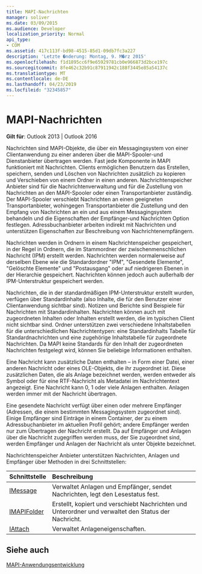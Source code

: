```yaml
---
title: MAPI-Nachrichten
manager: soliver
ms.date: 03/09/2015
ms.audience: Developer
localization_priority: Normal
api_type:
- COM
ms.assetid: 417c113f-bd98-4515-85d1-09db7fc3a227
description: 'Letzte �nderung: Montag, 9. M�rz 2015'
ms.openlocfilehash: f1d1895cc6f9e65929781cb0e966873d2bce197c
ms.sourcegitcommit: 8fe462c32b91c87911942c188f3445e85a54137c
ms.translationtype: MT
ms.contentlocale: de-DE
ms.lasthandoff: 04/23/2019
ms.locfileid: "32345857"
---
```

# <a name="mapi-messages"></a>MAPI-Nachrichten

  
  
**Gilt für**: Outlook 2013 | Outlook 2016 
  
Nachrichten sind MAPI-Objekte, die über ein Messagingsystem von einer Clientanwendung zu einer anderen über die MAPI-Spooler-und Dienstanbieter übertragen werden. Fast jede Komponente in MAPI funktioniert mit Nachrichten. Clients ermöglichen Benutzern das Erstellen, speichern, senden und Löschen von Nachrichten zusätzlich zu kopieren und Verschieben von einem Ordner in einen anderen. Nachrichtenspeicher Anbieter sind für die Nachrichtenverwaltung und für die Zustellung von Nachrichten an den MAPI-Spooler oder einen Transportanbieter zuständig. Der MAPI-Spooler verschiebt Nachrichten an einen geeigneten Transportanbieter, wohingegen Transportanbieter die Zustellung und den Empfang von Nachrichten an ein und aus einem Messagingsystem behandeln und die Eigenschaften der Empfänger-und Nachrichten Option festlegen. Adressbuchanbieter arbeiten indirekt mit Nachrichten und unterstützen Eigenschaften zur Beschreibung von Nachrichtenempfängern.
  
Nachrichten werden in Ordnern in einem Nachrichtenspeicher gespeichert, in der Regel in Ordnern, die im Stammordner der zwischenmenschlichen Nachricht (IPM) erstellt werden. Nachrichten werden normalerweise auf derselben Ebene wie die Standardordner "IPM", "Gesendete Elemente", "Gelöschte Elemente" und "Postausgang" oder auf niedrigeren Ebenen in der Hierarchie gespeichert. Nachrichten können jedoch auch außerhalb der IPM-Unterstruktur gespeichert werden.
  
Nachrichten, die in der standardmäßigen IPM-Unterstruktur erstellt wurden, verfügen über Standardinhalte (also Inhalte, die für den Benutzer einer Clientanwendung sichtbar sind). Notizen und Berichte sind Beispiele für Nachrichten mit Standardinhalten. Nachrichten können auch mit zugeordneten Inhalten oder Inhalten erstellt werden, die im typischen Client nicht sichtbar sind. Ordner unterstützen zwei verschiedene Inhaltstabellen für die unterschiedlichen Nachrichtentypen: eine Standardinhalts Tabelle für Standardnachrichten und eine zugehörige Inhaltstabelle für zugeordnete Nachrichten. Da MAPI keine Standards für den Inhalt der zugeordneten Nachrichten festgelegt wird, können Sie beliebige Informationen enthalten. 
  
Eine Nachricht kann zusätzliche Daten enthalten – in Form einer Datei, einer anderen Nachricht oder eines OLE-Objekts, die ihr zugeordnet ist. Diese zusätzlichen Daten, die als Anlage bezeichnet werden, werden entweder als Symbol oder für eine RTF-Nachricht als Metadatei im Nachrichtentext angezeigt. Eine Nachricht kann 0, 1 oder viele Anlagen enthalten. Anlagen werden immer mit der Nachricht übertragen.
  
Eine gesendete Nachricht verfügt über einen oder mehrere Empfänger (Adressen, die einem bestimmten Messagingsystem zugeordnet sind). Einige Empfänger sind Einträge in einem Container, der zu einem Adressbuchanbieter im aktuellen Profil gehört; andere Empfänger werden nur zum Übertragen der Nachricht erstellt. Da auf Empfänger und Anlagen über die Nachricht zugegriffen werden muss, der Sie zugeordnet sind, werden Empfänger und Anlagen der Nachricht als unter Objekte bezeichnet. 
  
Nachrichtenspeicher Anbieter unterstützen Nachrichten, Anlagen und Empfänger über Methoden in drei Schnittstellen: 
  
|**Schnittstelle**|**Beschreibung**|
|:-----|:-----|
|[IMessage](imessageimapiprop.md) <br/> |Verwaltet Anlagen und Empfänger, sendet Nachrichten, legt den Lesestatus fest.  <br/> |
|[IMAPIFolder](imapifolderimapicontainer.md) <br/> |Erstellt, kopiert und verschiebt Nachrichten und Unterordner und verwaltet den Status der Nachricht.  <br/> |
|[IAttach](iattachimapiprop.md) <br/> |Verwaltet Anlageneigenschaften.  <br/> |
   
## <a name="see-also"></a>Siehe auch



[MAPI-Anwendungsentwicklung](mapi-application-development.md)


